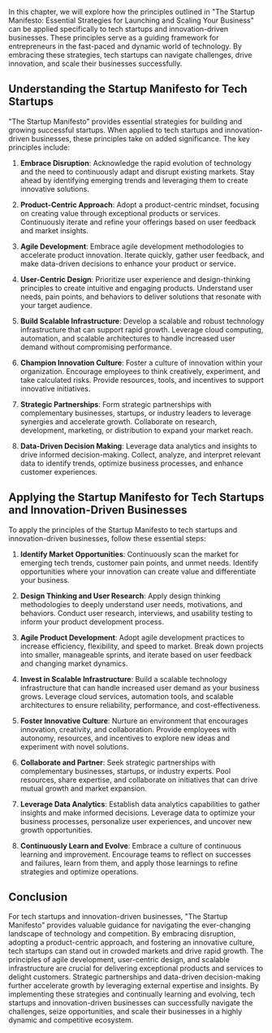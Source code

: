 
In this chapter, we will explore how the principles outlined in "The Startup Manifesto: Essential Strategies for Launching and Scaling Your Business" can be applied specifically to tech startups and innovation-driven businesses. These principles serve as a guiding framework for entrepreneurs in the fast-paced and dynamic world of technology. By embracing these strategies, tech startups can navigate challenges, drive innovation, and scale their businesses successfully.

Understanding the Startup Manifesto for Tech Startups
-----------------------------------------------------

"The Startup Manifesto" provides essential strategies for building and growing successful startups. When applied to tech startups and innovation-driven businesses, these principles take on added significance. The key principles include:

1. **Embrace Disruption**: Acknowledge the rapid evolution of technology and the need to continuously adapt and disrupt existing markets. Stay ahead by identifying emerging trends and leveraging them to create innovative solutions.

2. **Product-Centric Approach**: Adopt a product-centric mindset, focusing on creating value through exceptional products or services. Continuously iterate and refine your offerings based on user feedback and market insights.

3. **Agile Development**: Embrace agile development methodologies to accelerate product innovation. Iterate quickly, gather user feedback, and make data-driven decisions to enhance your product or service.

4. **User-Centric Design**: Prioritize user experience and design-thinking principles to create intuitive and engaging products. Understand user needs, pain points, and behaviors to deliver solutions that resonate with your target audience.

5. **Build Scalable Infrastructure**: Develop a scalable and robust technology infrastructure that can support rapid growth. Leverage cloud computing, automation, and scalable architectures to handle increased user demand without compromising performance.

6. **Champion Innovation Culture**: Foster a culture of innovation within your organization. Encourage employees to think creatively, experiment, and take calculated risks. Provide resources, tools, and incentives to support innovative initiatives.

7. **Strategic Partnerships**: Form strategic partnerships with complementary businesses, startups, or industry leaders to leverage synergies and accelerate growth. Collaborate on research, development, marketing, or distribution to expand your market reach.

8. **Data-Driven Decision Making**: Leverage data analytics and insights to drive informed decision-making. Collect, analyze, and interpret relevant data to identify trends, optimize business processes, and enhance customer experiences.

Applying the Startup Manifesto for Tech Startups and Innovation-Driven Businesses
---------------------------------------------------------------------------------

To apply the principles of the Startup Manifesto to tech startups and innovation-driven businesses, follow these essential steps:

1. **Identify Market Opportunities**: Continuously scan the market for emerging tech trends, customer pain points, and unmet needs. Identify opportunities where your innovation can create value and differentiate your business.

2. **Design Thinking and User Research**: Apply design thinking methodologies to deeply understand user needs, motivations, and behaviors. Conduct user research, interviews, and usability testing to inform your product development process.

3. **Agile Product Development**: Adopt agile development practices to increase efficiency, flexibility, and speed to market. Break down projects into smaller, manageable sprints, and iterate based on user feedback and changing market dynamics.

4. **Invest in Scalable Infrastructure**: Build a scalable technology infrastructure that can handle increased user demand as your business grows. Leverage cloud services, automation tools, and scalable architectures to ensure reliability, performance, and cost-effectiveness.

5. **Foster Innovative Culture**: Nurture an environment that encourages innovation, creativity, and collaboration. Provide employees with autonomy, resources, and incentives to explore new ideas and experiment with novel solutions.

6. **Collaborate and Partner**: Seek strategic partnerships with complementary businesses, startups, or industry experts. Pool resources, share expertise, and collaborate on initiatives that can drive mutual growth and market expansion.

7. **Leverage Data Analytics**: Establish data analytics capabilities to gather insights and make informed decisions. Leverage data to optimize your business processes, personalize user experiences, and uncover new growth opportunities.

8. **Continuously Learn and Evolve**: Embrace a culture of continuous learning and improvement. Encourage teams to reflect on successes and failures, learn from them, and apply those learnings to refine strategies and optimize operations.

Conclusion
----------

For tech startups and innovation-driven businesses, "The Startup Manifesto" provides valuable guidance for navigating the ever-changing landscape of technology and competition. By embracing disruption, adopting a product-centric approach, and fostering an innovative culture, tech startups can stand out in crowded markets and drive rapid growth. The principles of agile development, user-centric design, and scalable infrastructure are crucial for delivering exceptional products and services to delight customers. Strategic partnerships and data-driven decision-making further accelerate growth by leveraging external expertise and insights. By implementing these strategies and continually learning and evolving, tech startups and innovation-driven businesses can successfully navigate the challenges, seize opportunities, and scale their businesses in a highly dynamic and competitive ecosystem.
